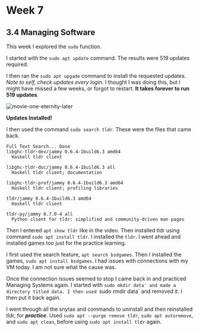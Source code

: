 # Week 7
## 3.4 Managing Software

This week I explored the `sudo` function. 

I started with the `sudo apt update` command. The results were 519 updates required.

I then ran the `sudo apt upgade` command to install the requested updates.
*Note to self, check updates every login*. I thought I was doing this, but I might have missed a
few weeks, or forgot to restart. **It takes forever to run 519 updates**.

![movie-one-eternity-later](https://github.com/JConley1344/SysLib690/assets/157387139/0fe335de-837d-4d3d-b1fd-139acf2e4b8a)

**Updates Installed!**

I then used the command `sudo search tldr`. These were the files that came back.
```
Full Text Search... Done
libghc-tldr-dev/jammy 0.6.4-1build6.3 amd64
  Haskell tldr client

libghc-tldr-doc/jammy 0.6.4-1build6.3 all
  Haskell tldr client; documentation

libghc-tldr-prof/jammy 0.6.4-1build6.3 amd64
  Haskell tldr client; profiling libraries

tldr/jammy 0.6.4-1build6.3 amd64
  Haskell tldr client

tldr-py/jammy 0.7.0-4 all
  Python client for tldr: simplified and community-driven man pages
```

Then I entered `apt show tldr` like in the video. 
Then installed tldr using command `sudo apt install tldr`. I installed the `tldr`. I went ahead and installed games too just for the practice learning.

I first used the search feature, `apt search bsdgames`. Then I installed the games, `sudo apt install bsdgames`. 
I had issues with connections with my VM today. I am not sure what the cause was. 

Once the connection issues seemed to stop I came back in and practiced Managing Systems again. I started with `sudo mkdir data' and made a directory titled data. I then used `sudo rmdir data` and removed it. I then put it back again. 

I went through all the snytax and commands to uninstall and then reinstalled tldr, for ***practice***. 
Used `sudo apt --purge remove tldr`, `sudo apt autoremove`, and `sudo apt clean`, before using `sudo apt install tldr` again. 

